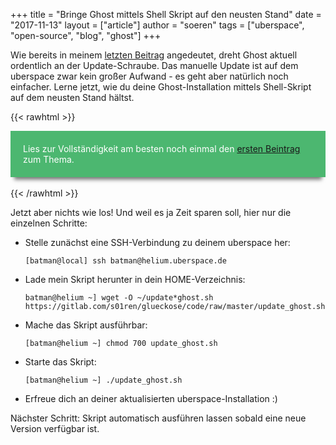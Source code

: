 +++
title = "Bringe Ghost mittels Shell Skript auf den neusten Stand"
date = "2017-11-13"
layout = ["article"]
author = "soeren"
tags = ["uberspace", "open-source", "blog", "ghost"]
+++

Wie bereits in meinem [letzten Beitrag](/post/2017/update-ghost-1.x-auf-uberspace) angedeutet, dreht Ghost aktuell ordentlich an der Update-Schraube. Das manuelle Update ist auf dem uberspace zwar kein großer Aufwand - es geht aber natürlich noch einfacher. Lerne jetzt, wie du deine Ghost-Installation mittels Shell-Skript auf dem neusten Stand hältst.

{{< rawhtml >}}
<div style="padding:20px;margin:0px;box-shadow:0 10px 6px -6px #777;background-color:#4cb770;color:white;">
<span style="font-size:100%;">Lies zur Vollständigkeit am besten noch einmal den <a href="/update-ghost-1-x-x-auf-dem-uberspace/">ersten Beintrag</a> zum Thema.</span>
</div>
<br>
{{< /rawhtml >}}

Jetzt aber nichts wie los! Und weil es ja Zeit sparen soll, hier nur die einzelnen Schritte:

  * Stelle zunächst eine SSH-Verbindung zu deinem uberspace her:
    ```
    [batman@local] ssh batman@helium.uberspace.de
    ```
  * Lade mein Skript herunter in dein HOME-Verzeichnis:
    ```
    batman@helium ~] wget -O ~/update*ghost.sh https://gitlab.com/s01ren/glueckose/code/raw/master/update_ghost.sh
    ```
  * Mache das Skript ausführbar:
    ```
    [batman@helium ~] chmod 700 update_ghost.sh
    ```
  * Starte das Skript:
    ```
    [batman@helium ~] ./update_ghost.sh
    ```
  * Erfreue dich an deiner aktualisierten uberspace-Installation :)

Nächster Schritt: Skript automatisch ausführen lassen sobald eine neue Version verfügbar ist.
